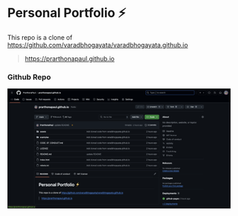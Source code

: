 # Personal Portfolio ⚡️ 

This repo is a clone of
https://github.com/varadbhogayata/varadbhogayata.github.io 

> https://prarthonapaul.github.io

### Github Repo 
<p align="center"> 
  <kbd>
    <a href="https://prarthonapaul.github.io" target="_blank"><img src="assets/img/gh-repo-screenshot.png">
  </a>
  </kbd>
</p>
